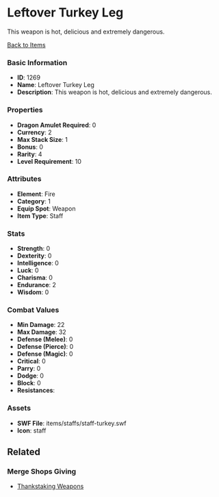 # Leftover Turkey Leg

This weapon is hot, delicious and extremely dangerous.

[Back to Items](../items.md)

### Basic Information

- **ID**: 1269
- **Name**: Leftover Turkey Leg
- **Description**: This weapon is hot, delicious and extremely dangerous.

### Properties

- **Dragon Amulet Required**: 0
- **Currency**: 2
- **Max Stack Size**: 1
- **Bonus**: 0
- **Rarity**: 4
- **Level Requirement**: 10

### Attributes

- **Element**: Fire
- **Category**: 1
- **Equip Spot**: Weapon
- **Item Type**: Staff

### Stats

- **Strength**: 0
- **Dexterity**: 0
- **Intelligence**: 0
- **Luck**: 0
- **Charisma**: 0
- **Endurance**: 2
- **Wisdom**: 0

### Combat Values

- **Min Damage**: 22
- **Max Damage**: 32
- **Defense (Melee)**: 0
- **Defense (Pierce)**: 0
- **Defense (Magic)**: 0
- **Critical**: 0
- **Parry**: 0
- **Dodge**: 0
- **Block**: 0
- **Resistances**: 

### Assets

- **SWF File**: items/staffs/staff-turkey.swf
- **Icon**: staff

## Related

### Merge Shops Giving

- [Thankstaking Weapons](../merge-shops/34-thankstaking-weapons.md)

